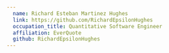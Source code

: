 ```yaml
---
  name: Richard Esteban Martinez Hughes
  link: https://github.com/RichardEpsilonHughes
  occupation_title: Quantitative Software Engineer
  affiliation: EverQuote
  github: RichardEpsilonHughes
---
```

